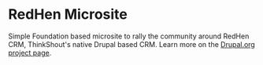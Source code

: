 RedHen Microsite
======

Simple Foundation based microsite to rally the community around RedHen CRM, ThinkShout's native Drupal based CRM. Learn more on the [Drupal.org project page](http://drupal.org/project/redhen).
